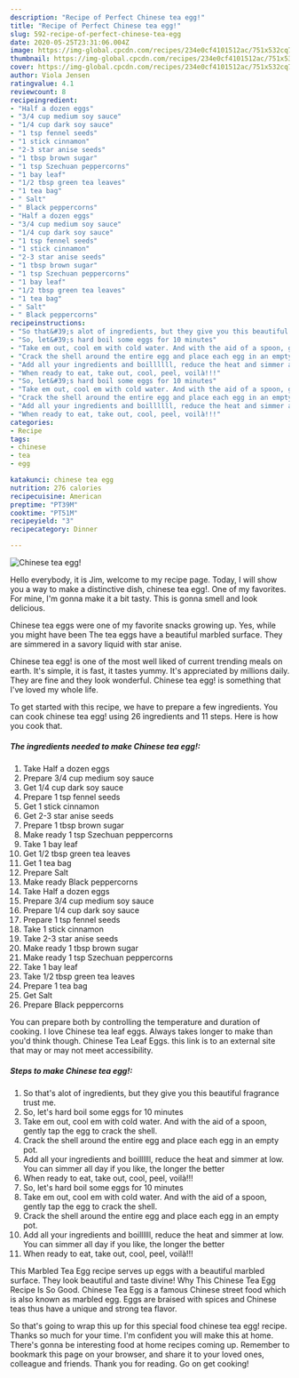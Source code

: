 ```yaml
---
description: "Recipe of Perfect Chinese tea egg!"
title: "Recipe of Perfect Chinese tea egg!"
slug: 592-recipe-of-perfect-chinese-tea-egg
date: 2020-05-25T23:31:06.004Z
image: https://img-global.cpcdn.com/recipes/234e0cf4101512ac/751x532cq70/chinese-tea-egg-recipe-main-photo.jpg
thumbnail: https://img-global.cpcdn.com/recipes/234e0cf4101512ac/751x532cq70/chinese-tea-egg-recipe-main-photo.jpg
cover: https://img-global.cpcdn.com/recipes/234e0cf4101512ac/751x532cq70/chinese-tea-egg-recipe-main-photo.jpg
author: Viola Jensen
ratingvalue: 4.1
reviewcount: 8
recipeingredient:
- "Half a dozen eggs"
- "3/4 cup medium soy sauce"
- "1/4 cup dark soy sauce"
- "1 tsp fennel seeds"
- "1 stick cinnamon"
- "2-3 star anise seeds"
- "1 tbsp brown sugar"
- "1 tsp Szechuan peppercorns"
- "1 bay leaf"
- "1/2 tbsp green tea leaves"
- "1 tea bag"
- " Salt"
- " Black peppercorns"
- "Half a dozen eggs"
- "3/4 cup medium soy sauce"
- "1/4 cup dark soy sauce"
- "1 tsp fennel seeds"
- "1 stick cinnamon"
- "2-3 star anise seeds"
- "1 tbsp brown sugar"
- "1 tsp Szechuan peppercorns"
- "1 bay leaf"
- "1/2 tbsp green tea leaves"
- "1 tea bag"
- " Salt"
- " Black peppercorns"
recipeinstructions:
- "So that&#39;s alot of ingredients, but they give you this beautiful fragrance trust me."
- "So, let&#39;s hard boil some eggs for 10 minutes"
- "Take em out, cool em with cold water. And with the aid of a spoon, gently tap the egg to crack the shell."
- "Crack the shell around the entire egg and place each egg in an empty pot."
- "Add all your ingredients and boillllll, reduce the heat and simmer at low. You can simmer all day if you like, the longer the better"
- "When ready to eat, take out, cool, peel, voilà!!!"
- "So, let&#39;s hard boil some eggs for 10 minutes"
- "Take em out, cool em with cold water. And with the aid of a spoon, gently tap the egg to crack the shell."
- "Crack the shell around the entire egg and place each egg in an empty pot."
- "Add all your ingredients and boillllll, reduce the heat and simmer at low. You can simmer all day if you like, the longer the better"
- "When ready to eat, take out, cool, peel, voilà!!!"
categories:
- Recipe
tags:
- chinese
- tea
- egg

katakunci: chinese tea egg 
nutrition: 276 calories
recipecuisine: American
preptime: "PT39M"
cooktime: "PT51M"
recipeyield: "3"
recipecategory: Dinner

---
```



![Chinese tea egg!](https://img-global.cpcdn.com/recipes/234e0cf4101512ac/751x532cq70/chinese-tea-egg-recipe-main-photo.jpg)

Hello everybody, it is Jim, welcome to my recipe page. Today, I will show you a way to make a distinctive dish, chinese tea egg!. One of my favorites. For mine, I'm gonna make it a bit tasty. This is gonna smell and look delicious.

Chinese tea eggs were one of my favorite snacks growing up. Yes, while you might have been The tea eggs have a beautiful marbled surface. They are simmered in a savory liquid with star anise.

Chinese tea egg! is one of the most well liked of current trending meals on earth. It's simple, it is fast, it tastes yummy. It's appreciated by millions daily. They are fine and they look wonderful. Chinese tea egg! is something that I've loved my whole life.


To get started with this recipe, we have to prepare a few ingredients. You can cook chinese tea egg! using 26 ingredients and 11 steps. Here is how you cook that.

<!--inarticleads1-->

##### The ingredients needed to make Chinese tea egg!:

1. Take Half a dozen eggs
1. Prepare 3/4 cup medium soy sauce
1. Get 1/4 cup dark soy sauce
1. Prepare 1 tsp fennel seeds
1. Get 1 stick cinnamon
1. Get 2-3 star anise seeds
1. Prepare 1 tbsp brown sugar
1. Make ready 1 tsp Szechuan peppercorns
1. Take 1 bay leaf
1. Get 1/2 tbsp green tea leaves
1. Get 1 tea bag
1. Prepare  Salt
1. Make ready  Black peppercorns
1. Take Half a dozen eggs
1. Prepare 3/4 cup medium soy sauce
1. Prepare 1/4 cup dark soy sauce
1. Prepare 1 tsp fennel seeds
1. Take 1 stick cinnamon
1. Take 2-3 star anise seeds
1. Make ready 1 tbsp brown sugar
1. Make ready 1 tsp Szechuan peppercorns
1. Take 1 bay leaf
1. Take 1/2 tbsp green tea leaves
1. Prepare 1 tea bag
1. Get  Salt
1. Prepare  Black peppercorns


You can prepare both by controlling the temperature and duration of cooking. I love Chinese tea leaf eggs. Always takes longer to make than you&#39;d think though. Chinese Tea Leaf Eggs. this link is to an external site that may or may not meet accessibility. 

<!--inarticleads2-->

##### Steps to make Chinese tea egg!:

1. So that&#39;s alot of ingredients, but they give you this beautiful fragrance trust me.
1. So, let&#39;s hard boil some eggs for 10 minutes
1. Take em out, cool em with cold water. And with the aid of a spoon, gently tap the egg to crack the shell.
1. Crack the shell around the entire egg and place each egg in an empty pot.
1. Add all your ingredients and boillllll, reduce the heat and simmer at low. You can simmer all day if you like, the longer the better
1. When ready to eat, take out, cool, peel, voilà!!!
1. So, let&#39;s hard boil some eggs for 10 minutes
1. Take em out, cool em with cold water. And with the aid of a spoon, gently tap the egg to crack the shell.
1. Crack the shell around the entire egg and place each egg in an empty pot.
1. Add all your ingredients and boillllll, reduce the heat and simmer at low. You can simmer all day if you like, the longer the better
1. When ready to eat, take out, cool, peel, voilà!!!


This Marbled Tea Egg recipe serves up eggs with a beautiful marbled surface. They look beautiful and taste divine! Why This Chinese Tea Egg Recipe Is So Good. Chinese Tea Egg is a famous Chinese street food which is also known as marbled egg. Eggs are braised with spices and Chinese teas thus have a unique and strong tea flavor. 

So that's going to wrap this up for this special food chinese tea egg! recipe. Thanks so much for your time. I'm confident you will make this at home. There's gonna be interesting food at home recipes coming up. Remember to bookmark this page on your browser, and share it to your loved ones, colleague and friends. Thank you for reading. Go on get cooking!
